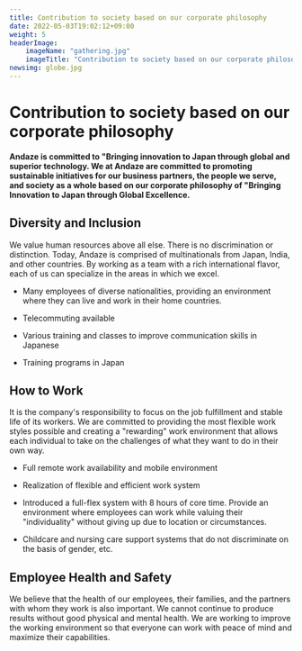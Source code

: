 ```yaml
---
title: Contribution to society based on our corporate philosophy
date: 2022-05-03T19:02:12+09:00
weight: 5
headerImage:
    imageName: "gathering.jpg"
    imageTitle: "Contribution to society based on our corporate philosophy"
newsimg: globe.jpg
---
```


# Contribution to society based on our corporate philosophy

**Andaze is committed to "Bringing innovation to Japan through global and superior technology. We at Andaze are committed to promoting sustainable initiatives for our business partners, the people we serve, and society as a whole based on our corporate philosophy of "Bringing Innovation to Japan through Global Excellence.**

## Diversity and Inclusion

We value human resources above all else. There is no discrimination or distinction. Today, Andaze is comprised of multinationals from Japan, India, and other countries. By working as a team with a rich international flavor, each of us can specialize in the areas in which we excel.

- Many employees of diverse nationalities, providing an environment where they can live and work in their home countries.

- Telecommuting available

- Various training and classes to improve communication skills in Japanese

- Training programs in Japan

## How to Work

It is the company's responsibility to focus on the job fulfillment and stable life of its workers. We are committed to providing the most flexible work styles possible and creating a "rewarding" work environment that allows each individual to take on the challenges of what they want to do in their own way.

- Full remote work availability and mobile environment

- Realization of flexible and efficient work system

- Introduced a full-flex system with 8 hours of core time. Provide an environment where employees can work while valuing their "individuality" without giving up due to location or circumstances.

- Childcare and nursing care support systems that do not discriminate on the basis of gender, etc.

## Employee Health and Safety

We believe that the health of our employees, their families, and the partners with whom they work is also important. We cannot continue to produce results without good physical and mental health. We are working to improve the working environment so that everyone can work with peace of mind and maximize their capabilities.
